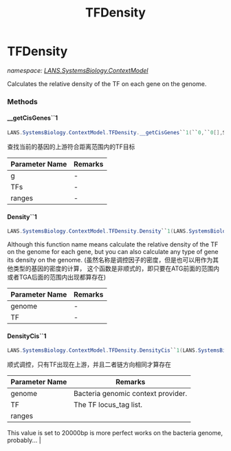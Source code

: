 ﻿---
title: TFDensity
---

# TFDensity
_namespace: [LANS.SystemsBiology.ContextModel](N-LANS.SystemsBiology.ContextModel.html)_

Calculates the relative density of the TF on each gene on the genome.



### Methods

#### __getCisGenes``1
```csharp
LANS.SystemsBiology.ContextModel.TFDensity.__getCisGenes``1(``0,``0[],System.Int32)
```
查找当前的基因的上游符合距离范围内的TF目标

|Parameter Name|Remarks|
|--------------|-------|
|g|-|
|TFs|-|
|ranges|-|


#### Density``1
```csharp
LANS.SystemsBiology.ContextModel.TFDensity.Density``1(LANS.SystemsBiology.ContextModel.IGenomicsContextProvider{``0},System.Collections.Generic.IEnumerable{System.String},System.Int32,System.Boolean)
```
Although this function name means calculate the relative density of the TF on the genome for each gene, 
 but you can also calculate any type of gene its density on the genome.
 (虽然名称是调控因子的密度，但是也可以用作为其他类型的基因的密度的计算，
 这个函数是非顺式的，即只要在ATG前面的范围内或者TGA后面的范围内出现都算存在)

|Parameter Name|Remarks|
|--------------|-------|
|genome|-|
|TF|-|


#### DensityCis``1
```csharp
LANS.SystemsBiology.ContextModel.TFDensity.DensityCis``1(LANS.SystemsBiology.ContextModel.IGenomicsContextProvider{``0},System.Collections.Generic.IEnumerable{System.String},System.Int32)
```
顺式调控，只有TF出现在上游，并且二者链方向相同才算存在

|Parameter Name|Remarks|
|--------------|-------|
|genome|Bacteria genomic context provider.|
|TF|The TF locus_tag list.|
|ranges|
 This value is set to 20000bp is more perfect works on the bacteria genome, probably...
 |



